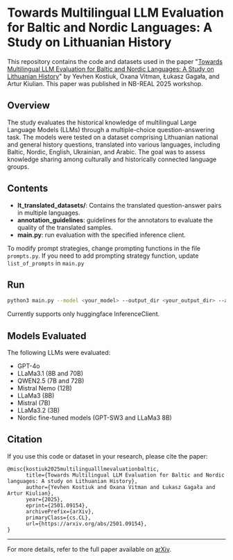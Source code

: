 # Towards Multilingual LLM Evaluation for Baltic and Nordic Languages: A Study on Lithuanian History

This repository contains the code and datasets used in the paper "[Towards Multilingual LLM Evaluation for Baltic and Nordic Languages: A Study on Lithuanian History](https://arxiv.org/abs/2501.09154)" by Yevhen Kostiuk, Oxana Vitman, Łukasz Gagała, and Artur Kiulian. This paper was published in NB-REAL 2025 workshop.


## Overview

The study evaluates the historical knowledge of multilingual Large Language Models (LLMs) through a multiple-choice question-answering task. The models were tested on a dataset comprising Lithuanian national and general history questions, translated into various languages, including Baltic, Nordic, English, Ukrainian, and Arabic. The goal was to assess knowledge sharing among culturally and historically connected language groups.

## Contents

- **lt_translated_datasets/**: Contains the translated question-answer pairs in multiple languages.
- **annotation_guidelines**: guidelines for the annotators to evaluate the quality of the translated samples.
- **main.py**: run evaluation with the specified inference client.

To modify prompt strategies, change prompting functions in the file `prompts.py`. If you need to add prompting strategy function, update `list_of_prompts` in `main.py`

## Run 
```bash
python3 main.py --model <your_model> --output_dir <your_output_dir> --api_address <api_address>
```

Currently supports only huggingface InferenceClient.



## Models Evaluated

The following LLMs were evaluated:

- GPT-4o
- LLaMa3.1 (8B and 70B)
- QWEN2.5 (7B and 72B)
- Mistral Nemo (12B)
- LLaMa3 (8B)
- Mistral (7B)
- LLaMa3.2 (3B)
- Nordic fine-tuned models (GPT-SW3 and LLaMa3 8B)

## Citation

If you use this code or dataset in your research, please cite the paper:


```
@misc{kostiuk2025multilingualllmevaluationbaltic,
      title={Towards Multilingual LLM Evaluation for Baltic and Nordic languages: A study on Lithuanian History}, 
      author={Yevhen Kostiuk and Oxana Vitman and Łukasz Gagała and Artur Kiulian},
      year={2025},
      eprint={2501.09154},
      archivePrefix={arXiv},
      primaryClass={cs.CL},
      url={https://arxiv.org/abs/2501.09154}, 
}
```

---

For more details, refer to the full paper available on [arXiv](https://arxiv.org/abs/2501.09154).

